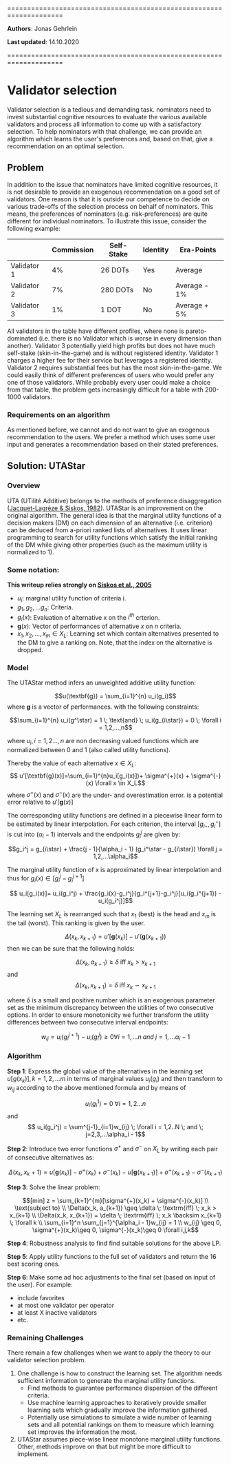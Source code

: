 ====================================================================

**Authors**: Jonas Gehrlein

**Last updated**: 14.10.2020

====================================================================

# Validator selection

Validator selection is a tedious and demanding task. nominators need to invest substantial cognitive resources to evaluate the various available validators and process all information to come up with a satisfactory selection. To help nominators with that challenge, we can provide an algorithm which learns the user's preferences and, based on that, give a recommendation on an optimal selection.

## Problem
In addition to the issue that nominators have limited cognitive resources, it is not desirable to provide an exogenous recommendation on a good set of validators. One reason is that it is outside our competence to decide on various trade-offs of the selection process on behalf of nominators. This means, the preferences of nominators (e.g. risk-preferences) are quite different for individual nominators. To illustrate this issue, consider the following example:

| | Commission | Self-Stake | Identity | Era-Points |
| -------- | -------- | -------- | -------- | -------- |
| Validator 1     | 4%     | 26 DOTs     | Yes | Average |
| Validator 2 | 7% | 280 DOTs | No | Average - 1%|
| Validator 3 | 1% | 1 DOT | No | Average + 5% |

All validators in the table have different profiles, where none is pareto-dominated (i.e. there is no Validator which is worse in every dimension than another). Validator 3 potentially yield high profits but does not have much self-stake (skin-in-the-game) and is without registered identity. Validator 1 charges a higher fee for their service but leverages a registered identity. Validator 2 requires substantial fees but has the most skin-in-the-game. We could easily think of different preferences of users who would prefer any one of those validators. While probably every user could make a choice from that table, the problem gets increasingly difficult for a table with 200-1000 validators.


### Requirements on an algorithm
As mentioned before, we cannot and do not want to give an exogenous recommendation to the users. We prefer a method which uses some user input and generates a recommendation based on their stated preferences.

## Solution: UTAStar

### Overview
UTA (UTilité Additive) belongs to the methods of preference disaggregation ([Jacquet-Lagrèze & Siskos, 1982](https://www.sciencedirect.com/science/article/abs/pii/0377221782901552)). UTAStar is an improvement on the original algorithm. The general idea is that the marginal utility functions of a decision makers (DM) on each dimension of an alternative (i.e. criterion) can be deduced from a-priori ranked lists of alternatives. It uses linear programming to search for utility functions which satisfy the initial ranking of the DM while giving other properties (such as the maximum utility is normalized to 1).

### Some notation:
**This writeup relies strongly on [Siskos et al., 2005](https://www.researchgate.net/publication/226057347_UTA_methods)**
* $u_i$: marginal utility function of criteria i.
* $g_1,g_2,...g_n$: Criteria.
* $g_i(x)$: Evaluation of alternative x on the $i^{th}$ crterion.
* $\textbf{g}(x)$: Vector of performances of alternative $x$ on $n$ criteria.
* $x_1, x_2, ..., x_m \in X_L:$ Learning set which contain alternatives presented to the DM to give a ranking on. Note, that the index on the alternative is dropped.


### Model
The UTAStar method infers an unweighted additive utility function:

$$u(\textbf{g}) = \sum_{i=1}^{n} u_i(g_i)$$ 
where $\textbf{g}$ is a vector of performances. with the following constraints:

$$\sum_{i=1}^{n} u_i(g^\star) = 1 \; \text{and} \; u_i(g_{i\star}) = 0 \; \forall i = 1,2,...,n$$

where $u_i, i=1,2...,n$ are non decreasing valued functions which are normalized between 0 and 1 (also called utility functions).

Thereby the value of each alternative $x \in X_L$:
$$ u'[\textbf{g}(x)]=\sum_{i=1}^{n}u_i[g_i(x)])+ \sigma^{+}(x) + \sigma^{-}(x) \forall x \in X_L$$
where $\sigma^{+}(x)$ and $\sigma^{-}(x)$ are the under- and overestimation error. is a potential error relative to $u'[\textbf{g}(x)]$

The corresponding utility functions are defined in a piecewise linear form to be estimated by linear interpolation. For each criterion, the interval $[g_{i\star}, g_i^\star]$ is cut into $(\alpha_i - 1)$ intervals and the endpoints $g_i^j$ are given by:

$$g_i^j = g_{i\star} + \frac{j - 1}{\alpha_i - 1} (g_i^\star - g_{i\star}) \forall j = 1,2,...\alpha_i$$

The marginal utility function of x is approximated by linear interpolation and thus for $g_i(x) \in [g_i^j - g_i^{j+1}]$

$$ u_i[g_i(x)]= u_i(g_i^j) + \frac{g_i(x)-g_i^j}{g_i^{j+1}-g_i^j}[u_i(g_i^{j+1}) - u_i(g_i^j)]$$

The learning set $X_L$ is rearranged such that $x_1$ (best) is the head and $x_m$ is the tail (worst). This ranking is given by the user.

$$\Delta(x_k, x_{k+1}) = u'[\textbf{g}(x_k)] - u'(\textbf{g}(x_{k+1}))$$
then we can be sure that the following holds:

$$ \Delta(x_k, a_{k+1}) \geq \delta \; \textrm{iff} \; x_k > x_{k+1}$$ and
$$ \Delta(x_k, x_{k+1}) = \delta \; \textrm{iff} \; x_k \backsim x_{k+1}$$ 

where $\delta$ is a small and positive number which is an exogenous parameter set as the minimum discrepancy between the utilities of two consecutive options.
In order to ensure monotonicity we further transform the utility differences between two consecutive interval endpoints:

$$ w_{ij} = u_i(g_i^{j+1}) - u_i(g_i^j) \geq 0 \forall i=1,...n \; and \; j = 1,... \alpha_i -1 $$

### Algorithm
**Step 1**: Express the global value of the alternatives in the learning set $u[g(x_k)], k=1,2,...m$ in terms of marginal values $u_i(g_i)$ and then transform to $w_{ij}$ according to the above mentioned formula and by means of

$$ u_i(g_i^1) = 0 \; \forall i = 1,2...n$$ and
$$ u_i(g_i^j) = \sum^{j-1}_{i=1}w_{ij} \; \forall i = 1,2..N \; and \; j=2,3,...\alpha_i - 1$$

**Step 2**: Introduce two error functions $\sigma^{+}$ and $\sigma^{-}$ on $X_L$ by writing each pair of consecutive alternatives as:

$$\Delta(x_k,x_k+1) = u[\textbf{g}(x_k)] - \sigma^{+}(x_k) + \sigma^{-}(x_k) - u[\textbf{g}(x_{k+1})] + \sigma^{+}(x_{k+1}) - \sigma^{-}(x_{k+1})$$

**Step 3**: Solve the linear problem:

$$[min] z = \sum_{k=1}^{m}[\sigma^{+}(x_k) + \sigma^{-}(x_k)] \\
\text{subject to} \\
\Delta(x_k, a_{k+1}) \geq \delta \; \textrm{iff} \; x_k > x_{k+1} \\ 
\Delta(x_k, x_{k+1}) = \delta \; \textrm{iff} \; x_k \backsim x_{k+1} \; \forall k \\
\sum_{i=1}^n \sum_{j=1}^{\alpha_i - 1}w_{ij} = 1 \\
w_{ij} \geq 0, \sigma^{+}(x_k)\geq 0, \sigma^{-}(x_k)\geq 0 \forall i,j,k$$

**Step 4**: Robustness analysis to find find suitable solutions for the above LP. 

**Step 5**: Apply utility functions to the full set of validators and return the 16 best scoring ones.

**Step 6**: Make some ad hoc adjustments to the final set (based on input of the user). For example:
* include favorites
* at most one validator per operator
* at least X inactive validators
* etc.


### Remaining Challenges
There remain a few challenges when we want to apply the theory to our validator selection problem. 
1) One challenge is how to construct the learning set. The algorithm needs sufficient information to generate the marginal utility functions.
    * Find methods to guarantee performance dispersion of the different criteria.
    * Use machine learning approaches to iteratively provide smaller learning sets which gradually improve the information gathered.
    * Potentially use simulations to simulate a wide number of learning sets and all potential rankings on them to measure which learning set improves the information the most.
2) UTAStar assumes piece-wise linear monotone marginal utility functions. Other, methods improve on that but might be more difficult to implement.


